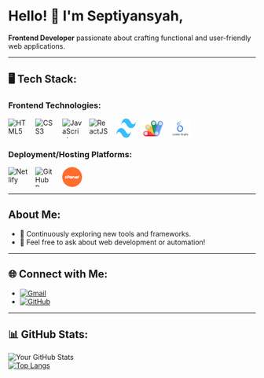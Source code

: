 # Hello! 👋  I'm Septiyansyah,
**Frontend Developer** passionate about crafting functional and user-friendly web applications.  

---

## 🖥️ Tech Stack:
### Frontend Technologies:  
<div style="display: flex; gap: 15px;">
  <img src="https://cdn.jsdelivr.net/gh/devicons/devicon/icons/html5/html5-original.svg" alt="HTML5" width="40" height="40"/>  
  <img src="https://cdn.jsdelivr.net/gh/devicons/devicon/icons/css3/css3-original.svg" alt="CSS3" width="40" height="40"/>  
  <img src="https://cdn.jsdelivr.net/gh/devicons/devicon/icons/javascript/javascript-original.svg" alt="JavaScript" width="40" height="40"/>    
  <img src="https://cdn.jsdelivr.net/gh/devicons/devicon/icons/react/react-original.svg" alt="ReactJS" width="40" height="40"/> 
  <img src="https://raw.githubusercontent.com/septiansyah03/septiansyah03/main/Tailwind_CSS.png" alt="TailwindCSS" width="40" height="40"/>
  <img src="https://raw.githubusercontent.com/septiansyah03/septiansyah03/main/appscript.jpg" alt="Google Apps Script" width="40" height="40"/>
  <img src="https://raw.githubusercontent.com/septiansyah03/septiansyah03/main/looker.jpg" alt="Looker Studio" width="40" height="40"/>
</div>

### Deployment/Hosting Platforms:  
<div style="display: flex; gap: 15px;"> 
  <img src="https://www.netlify.com/v3/img/components/logomark.png" alt="Netlify" width="40" height="40"/> 
  <img src="https://github.githubassets.com/images/modules/logos_page/GitHub-Mark.png" alt="GitHub Pages" width="40" height="40"/> 
  <img src="https://raw.githubusercontent.com/septiansyah03/septiansyah03/main/download%20(5).png" alt="Looker Studio" width="40" height="40"/>
</div>




---

## About Me:
- 🌱 Continuously exploring new tools and frameworks.  
- 💬 Feel free to ask about web development or automation!  

---

## 🌐 Connect with Me:

- [![Gmail](https://img.shields.io/badge/GMAIL-c14438?style=flat-square&logo=gmail&logoColor=white)](mailto:addinseptiyansyah96@gmail.com)
- [![GitHub](https://img.shields.io/badge/-GitHub-black?style=flat-square&logo=github&logoColor=white)](https://github.com/septiansyah03)


---

## 📊 GitHub Stats:  
![Your GitHub Stats](https://github-readme-stats.vercel.app/api?username=septiansyah03&show_icons=true&theme=radical)  
[![Top Langs](https://github-readme-stats.vercel.app/api/top-langs/?username=septiansyah03&layout=compact&theme=radical)](https://github.com/septiansyah03)


